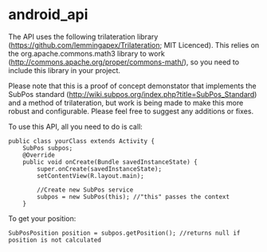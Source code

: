 # android_api
The API uses the following trilateration library (https://github.com/lemmingapex/Trilateration; MIT Licenced). This relies on the org.apache.commons.math3 library to work (http://commons.apache.org/proper/commons-math/), so you need to include this library in your project.

Please note that this is a proof of concept demonstator that implements the SubPos standard (http://wiki.subpos.org/index.php?title=SubPos_Standard) and a method of trilateration, but work is being made to make this more robust and configurable. Please feel free to suggest any additions or fixes.

To use this API, all you need to do is call:

    public class yourClass extends Activity {
        SubPos subpos;
        @Override
        public void onCreate(Bundle savedInstanceState) {
            super.onCreate(savedInstanceState);
            setContentView(R.layout.main);
    
            //Create new SubPos service
            subpos = new SubPos(this); //"this" passes the context
        }

To get your position:

    SubPosPosition position = subpos.getPosition(); //returns null if position is not calculated
